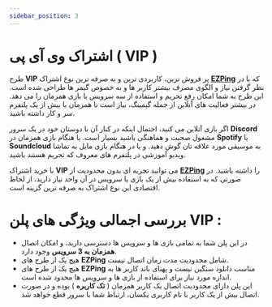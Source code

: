 ```yaml
---
sidebar_position: 3
---
```


# اشتراک وی آی پی ( VIP )

طرح **VIP** پر فروش ترین، کاربردی ترین و به صرفه ترین نوع اشتراک **[EZPing](https://ezping.ir/)** که با در نظر گرفتن نیاز و الگوی مصرف بیشتر کاربر ها و به خصوص گیمر ها طراحی شده است.
این طرح به شما امکان رفع تحریم و استفاده از سه سرویس یا بازی همزمان را می دهد. 
در بیشتر فعالیت های آنلاین از جمله گیمینگ، نیاز است تا همزمان با بیش از یک پلتفرم سر و کار داشته باشید.


اگر بازی آنلاین می کنید، احتمال اینکه در کنار آن با دوستان خود در یک سرور **Discord** مشغول صحبت و هماهنگی باشید بسیار است.
یا هنگام بازی همزمان در **Spotify** یا **Soundcloud**  به موسیقی مورد علاقه تان گوش دهید. 
و یا در هنگام بازی مایل به تماشا ویدیو آموزشی در پلتفرم های معروف که تحریم هستند باشید.


با خرید اشتراک **VIP** می توانید تجربه ای بدون محدودیت از **[EZPing](https://ezping.ir/)** را داشته باشید. در صورتی که به استفاده بیش از یک بازی یا سرویس در آن واحد نیاز دارید، از لحاظ اقتصادی این نوع اشتراک به صرفه ترین گزینه است.



# بررسی اجمالی ویژگی های پلن VIP : 

- در این پلن شما به تمامی بازی ها و سرویس ها دسترسی دارید، و امکان اتصال **همزمان به 3 سرویس** وجود دارد.
- هیچ یک از طرح های **EZPing** شامل محدودیت مدت زمان اتصال نیست.
- هیچ یک از طرح های **EZPing** مناسب دانلود سنگین نیست و پهنای باند کاربر ها به اندازه مورد نیاز برای استفاده از بازی ها و سرویس ها محدود شده است.
- این پلن دارای محدودیت اتصال یک کاربر همزمان ( **تک کاربره** ) بوده و در صورت اتصال بیش از یک کاربر با نام کاربری یکسان، ارتباط شما با سرور قطع خواهد شد.
